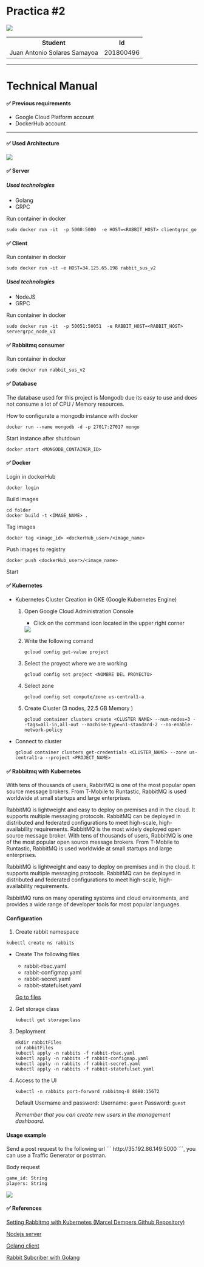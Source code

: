 # Practica #2

<img src="img/Kubernetes_New.png">

<table>
    <tr>
        <th>Student</th>
        <th>Id</th>
    </tr>
    <tr>
        <td>Juan Antonio Solares Samayoa</td>
        <td>201800496</td>
    </tr>
</table>

<hr>

# Technical Manual

#### :white_check_mark: Previous requirements

* Google Cloud Platform account
* DockerHub account

<hr>

####  :white_check_mark: Used Architecture


<img src="img/architecture.png">

####  :white_check_mark: Server 

##### Used technologies
* Golang
* GRPC


Run container in docker
```
sudo docker run -it  -p 5000:5000  -e HOST=<RABBIT_HOST> clientgrpc_go
```

####  :white_check_mark: Client

Run container in docker 
```
sudo docker run -it -e HOST=34.125.65.198 rabbit_sus_v2 
```

##### Used technologies
* NodeJS
* GRPC

Run container in docker
```
sudo docker run -it  -p 50051:50051  -e RABBIT_HOST=<RABBIT_HOST> servergrpc_node_v3
```


####  :white_check_mark: Rabbitmq consumer

Run container in docker
```
sudo docker run rabbit_sus_v2
```


####  :white_check_mark: Database

The database used for this project is Mongodb due its easy to use and does not consume a lot of CPU / Memory resources.

How to configurate a mongodb instance with docker

```
docker run --name mongodb -d -p 27017:27017 mongo
```

Start instance after shutdown
```
docker start <MONGODB_CONTAINER_ID>
```



####  :white_check_mark: Docker

Login in dockerHub
``` 
docker login 
```

Build images
``` 
cd folder
docker build -t <IMAGE_NAME> .
```



Tag images 
```
docker tag <image_id> <dockerHub_user>/<image_name>
```

Push images to registry
```
docker push <dockerHub_user>/<image_name>
```

Start 

####  :white_check_mark: Kubernetes

* Kubernetes Cluster Creation in GKE (Google Kubernetes Engine)
  
    1. Open Google Cloud Administration Console 

        - Click on the command icon located in the upper right corner
        <img src="img/openconsole.png">

    2. Write the following comand

        ```
        gcloud config get-value project
        ```

    3. Select the proyect where we are working
    
        ```
        gcloud config set project <NOMBRE DEL PROYECTO>
        ```

    4.  Select zone

        ```
        gcloud config set compute/zone us-central1-a
        ```

    5. Create Cluster (3 nodes, 22.5 GB Memory )

        ```
        gcloud container clusters create <CLUSTER NAME> --num-nodes=3 --tags=all-in,all-out --machine-type=n1-standard-2 --no-enable-network-policy
        ```

* Connect to cluster 

    ```
    gcloud container clusters get-credentials <CLUSTER_NAME> --zone us-central1-a --project <PROJECT_NAME>
    ```

#### :white_check_mark: Rabbitmq with Kubernetes

<p>With tens of thousands of users, RabbitMQ is one of the most popular open source message brokers. From T-Mobile to Runtastic, RabbitMQ is used worldwide at small startups and large enterprises.

RabbitMQ is lightweight and easy to deploy on premises and in the cloud. It supports multiple messaging protocols. RabbitMQ can be deployed in distributed and federated configurations to meet high-scale, high-availability requirements. 
RabbitMQ is the most widely deployed open source message broker.
With tens of thousands of users, RabbitMQ is one of the most popular open source message brokers. From T-Mobile to Runtastic, RabbitMQ is used worldwide at small startups and large enterprises.

RabbitMQ is lightweight and easy to deploy on premises and in the cloud. It supports multiple messaging protocols. RabbitMQ can be deployed in distributed and federated configurations to meet high-scale, high-availability requirements.

RabbitMQ runs on many operating systems and cloud environments, and provides a wide range of developer tools for most popular languages.
</p>

#### Configuration

1. Create rabbit namespace 
```
kubectl create ns rabbits
```
   * Create The following files
       
       * rabbit-rbac.yaml
       * rabbit-configmap.yaml
       * rabbit-secret.yaml
       * rabbit-statefulset.yaml 

        <a href="#"> Go to files </a>

2. Get storage class

    ```
    kubectl get storageclass
    ```

3. Deployment 


    ```
    mkdir rabbitFiles
    cd rabbitFiles
    kubectl apply -n rabbits -f rabbit-rbac.yaml
    kubectl apply -n rabbits -f rabbit-configmap.yaml
    kubectl apply -n rabbits -f rabbit-secret.yaml
    kubectl apply -n rabbits -f rabbit-statefulset.yaml
    ```

4. Access to the UI
    ```
    kubectl -n rabbits port-forward rabbitmq-0 8080:15672
    ```

    Default Username and password:
    Username: ```guest```
    Password: ```guest```

    <i>Remember that you can create new users in the management dashboard. </i>


#### Usage example

<p>Send a post request to the following url ``` http://35.192.86.149:5000 ```, you can use a Traffic Generator or postman. 
</p>

Body request 

```
game_id: String
players: String
```



<img src="img/postman.png">


####  :white_check_mark: References

<a href="https://github.com/marcel-dempers/docker-development-youtube-series/tree/master/messaging/rabbitmq/kubernetes"> Setting Rabbitmq with Kubernetes (Marcel Dempers Github Repository)</a>

<a href="https://hub.docker.com/repository/docker/solaresjuan98/servergrpc_node_v3">Nodejs server</a>

<a href="https://hub.docker.com/repository/docker/solaresjuan98/clientgrpc_go">Golang client </a>


<a href="https://hub.docker.com/repository/docker/solaresjuan98/rabbit_sus_v2">
Rabbit Subcriber with Golang
</a>


